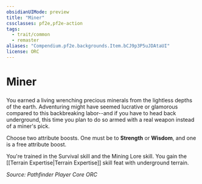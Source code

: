 ```yaml
---
obsidianUIMode: preview
title: "Miner"
cssclasses: pf2e,pf2e-action
tags:
  - trait/common
  - remaster
aliases: "Compendium.pf2e.backgrounds.Item.bCJ9p3P5uJDAtaUI"
license: ORC
---
```

# Miner

### 






You earned a living wrenching precious minerals from the lightless depths of the earth. Adventuring might have seemed lucrative or glamorous compared to this backbreaking labor--and if you have to head back underground, this time you plan to do so armed with a real weapon instead of a miner's pick.

Choose two attribute boosts. One must be to **Strength** or **Wisdom**, and one is a free attribute boost.

You're trained in the Survival skill and the Mining Lore skill. You gain the [[Terrain Expertise|Terrain Expertise]] skill feat with underground terrain.

*Source: Pathfinder Player Core*
*ORC*